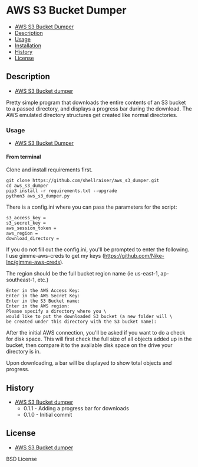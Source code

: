 # AWS S3 Bucket Dumper

* [AWS S3 Bucket Dumper](#s3-dumper)
* [Description](#package-description)
* [Usage](#usage)
* [Installation](#installation)
* [History](#history)
* [License](#license)


## Description
* [AWS S3 Bucket dumper](#s3-dumper)

Pretty simple program that downloads the entire contents of an S3 bucket to a passed directory, and displays a progress bar during the download. The AWS emulated directory structures get created like normal directories.

### Usage
* [AWS S3 Bucket Dumper](#s3-dumper)

#### From terminal

Clone and install requirements first.

```
git clone https://github.com/shellraiser/aws_s3_dumper.git
cd aws_s3_dumper
pip3 install -r requirements.txt --upgrade
python3 aws_s3_dumper.py
```

There is a config.ini where you can pass the parameters for the script:

```
s3_access_key =
s3_secret_key =
aws_session_token =
aws_region =
download_directory =
```

If you do not fill out the config.ini, you'll be prompted to enter the following. I use gimme-aws-creds to get my keys (https://github.com/Nike-Inc/gimme-aws-creds).

The region should be the full bucket region name (ie us-east-1, ap-southeast-1, etc.)

```
Enter in the AWS Access Key:
Enter in the AWS Secret Key:
Enter in the S3 Bucket name:
Enter in the AWS region:
Please specify a directory where you \
would like to put the downloaded S3 bucket (a new folder will \
be created under this directory with the S3 bucket name):
```

After the initial AWS connection, you'll be asked if you want to do a check for disk space. This will first check the full size of all objects added up in the bucket, then compare it to the available disk space on the drive your directory is in. 

Upon downloading, a bar will be displayed to show total objects and progress.

## History
* [AWS S3 Bucket dumper](#s3-dumper)
   * 0.1.1 - Adding a progress bar for downloads
   * 0.1.0 - Initial commit

## License
* [AWS S3 Bucket dumper](#s3-dumper)

BSD License

